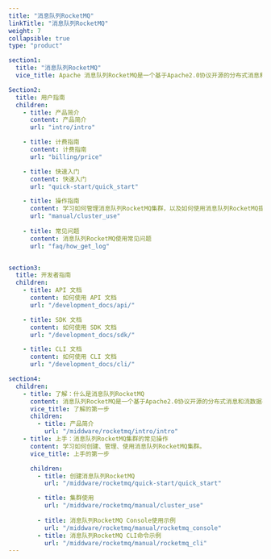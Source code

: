 ```yaml
---
title: "消息队列RocketMQ"
linkTitle: "消息队列RocketMQ"
weight: 7
collapsible: true
type: "product"

section1:
  title: "消息队列RocketMQ"
  vice_title: Apache 消息队列RocketMQ是一个基于Apache2.0协议开源的分布式消息和流数据平台，具有低延时、高吞吐、可审计、可几乎无限水平扩展等优点。

Section2:
  title: 用户指南
  children:
    - title: 产品简介
      content: 产品简介
      url: "intro/intro"

    - title: 计费指南
      content: 计费指南
      url: "billing/price"

    - title: 快速入门
      content: 快速入门
      url: "quick-start/quick_start"

    - title: 操作指南
      content: 学习如何管理消息队列RocketMQ集群，以及如何使用消息队列RocketMQ提供的相关服务等。
      url: "manual/cluster_use"
     
    - title: 常见问题
      content: 消息队列RocketMQ使用常见问题
      url: "faq/how_get_log"


section3:
  title: 开发者指南
  children:
    - title: API 文档
      content: 如何使用 API 文档
      url: "/development_docs/api/"

    - title: SDK 文档
      content: 如何使用 SDK 文档
      url: "/development_docs/sdk/"

    - title: CLI 文档
      content: 如何使用 CLI 文档
      url: "/development_docs/cli/"

section4:
  children:
    - title: 了解：什么是消息队列RocketMQ
      content: 消息队列RocketMQ是一个基于Apache2.0协议开源的分布式消息和流数据平台。
      vice_title: 了解的第一步      
      children:
        - title: 产品简介
          url: "/middware/rocketmq/intro/intro"
    - title: 上手：消息队列RocketMQ集群的常见操作
      content: 学习如何创建、管理、使用消息队列RocketMQ集群。
      vice_title: 上手的第一步

      children: 
        - title: 创建消息队列RocketMQ
          url: "/middware/rocketmq/quick-start/quick_start"

        - title: 集群使用
          url: "/middware/rocketmq/manual/cluster_use"
        
        - title: 消息队列RocketMQ Console使用示例
          url: "/middware/rocketmq/manual/rocketmq_console"
        - title: 消息队列RocketMQ CLI命令示例
          url: "/middware/rocketmq/manual/rocketmq_cli"
---
```


